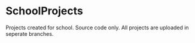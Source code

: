 # SchoolProjects
Projects created for school. Source code only. All projects are uploaded in seperate branches.
